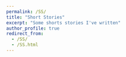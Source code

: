 ```yaml
---
permalink: /SS/
title: "Short Stories"
excerpt: "Some shorts stories I've written"
author_profile: true
redirect_from: 
  - /SS/
  - /SS.html
---
```


